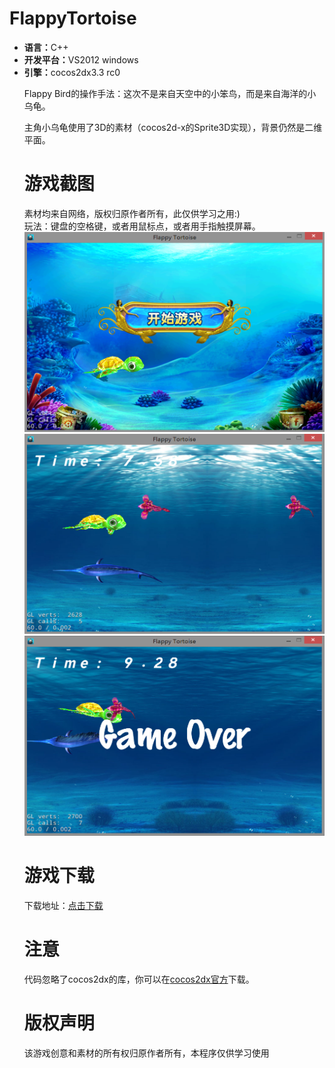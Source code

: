 FlappyTortoise
=========
<ul>
  <li><b>语言：</b>C++</li>
  <li><b>开发平台：</b>VS2012  windows</li>
  <li><b>引擎：</b>cocos2dx3.3 rc0</li>

<p>Flappy Bird的操作手法：这次不是来自天空中的小笨鸟，而是来自海洋的小乌龟。</p>

<p>主角小乌龟使用了3D的素材（cocos2d-x的Sprite3D实现），背景仍然是二维平面。</p>


游戏截图
=================
素材均来自网络，版权归原作者所有，此仅供学习之用:)<br/>
玩法：键盘的空格键，或者用鼠标点，或者用手指触摸屏幕。<br/>
<img src="FlappyTortoise1_StartMenu.png" width="480" height="320"/><br/>
<img src="FlappyTortoise2_GameScene.png" width="480" height="320"/><br/>
<img src="FlappyTortoise3_GameOver.png" width="480" height="320"/><br/>

游戏下载
=================
下载地址：<a href="FlappyTortoise-debug.apk">点击下载</a><br/>

注意
=================
代码忽略了cocos2dx的库，你可以在<a href="http://cn.cocos2d-x.org">cocos2dx官方</a>下载。


版权声明
=================
该游戏创意和素材的所有权归原作者所有，本程序仅供学习使用


